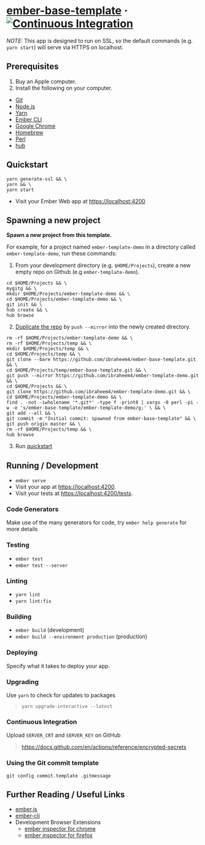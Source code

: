 # [ember-base-template](https://github.com/ibraheem4/ember-base-template) &middot; [![Continuous Integration](https://github.com/ibraheem4/ember-base-template/workflows/Continuous%20Integration/badge.svg)](https://github.com/ibraheem4/ember-base-template/actions?query=workflow%3A%22Continuous+Integration%22)

_NOTE:_ This app is designed to run on SSL, so the default commands (e.g. `yarn start`) will serve via HTTPS on localhost.

## Prerequisites [](#prerequisites)

1. Buy an Apple computer.
2. Install the following on your computer.

- [Git](https://git-scm.com/)
- [Node.js](https://nodejs.org/)
- [Yarn](https://yarnpkg.com/)
- [Ember CLI](https://ember-cli.com/)
- [Google Chrome](https://google.com/chrome/)
- [Homebrew](https://brew.sh)
- [Perl](https://www.perl.org)
- [hub](https://github.com/github/hub)

## Quickstart [](#quickstart)

```
yarn generate-ssl && \
yarn && \
yarn start
```

- Visit your Ember Web app at [https://localhost:4200](https://localhost:4200)

## Spawning a new project [](#spawning-a-new-project)

**Spawn a new project from this template.**

For example, for a project named `ember-template-demo` in a directory called `ember-template-demo`, run these commands:

1.  From your development directory (e.g. `$HOME/Projects`), create a new empty repo on Github (e.g `ember-template-demo`).
```
cd $HOME/Projects && \
mygitg && \
mkdir $HOME/Projects/ember-template-demo && \
cd $HOME/Projects/ember-template-demo && \
git init && \
hub create && \
hub browse
```

2. [Duplicate the repo](https://docs.github.com/en/github/creating-cloning-and-archiving-repositories/creating-a-repository-on-github/duplicating-a-repository#mirroring-a-repository) by `push --mirror` into the newly created directory.
```
rm -rf $HOME/Projects/ember-template-demo && \
rm -rf $HOME/Projects/temp && \
mkdir $HOME/Projects/temp && \
cd $HOME/Projects/temp && \
git clone --bare https://github.com/ibraheem4/ember-base-template.git && \
cd $HOME/Projects/temp/ember-base-template.git && \
git push --mirror https://github.com/ibraheem4/ember-template-demo.git && \
cd $HOME/Projects && \
git clone https://github.com/ibraheem4/ember-template-demo.git && \
cd $HOME/Projects/ember-template-demo && \
find . -not -iwholename '*.git*' -type f -print0 | xargs -0 perl -pi -w -e 's/ember-base-template/ember-template-demo/g;' \ && \
git add --all && \
git commit -m "Initial commit: spawned from ember-base-template" && \
git push origin master && \
rm -rf $HOME/Projects/temp && \
hub browse
```

3. Run [quickstart](#quickstart-)
## Running / Development [](#running-developing)

- `ember serve`
- Visit your app at [https://localhost:4200](https://localhost:4200).
- Visit your tests at [https://localhost:4200/tests](https://localhost:4200/tests).

### Code Generators [](#code-generators)

Make use of the many generators for code, try `ember help generate` for more details

### Testing [](#testing)

- `ember test`
- `ember test --server`

### Linting [](#linting)

- `yarn lint`
- `yarn lint:fix`

### Building [](#building)

- `ember build` (development)
- `ember build --environment production` (production)

### Deploying [](#deploying)

Specify what it takes to deploy your app.

### Upgrading [](#upgrading)

Use `yarn` to check for updates to packages

> `yarn upgrade-interactive --latest`

### Continuous Integration [](#continous-integration)

Upload `SERVER_CRT` and `SERVER_KEY` on GitHub

> https://docs.github.com/en/actions/reference/encrypted-secrets

### Using the Git commit template

    git config commit.template .gitmessage

## Further Reading / Useful Links [](#further-reading-useful-links)

- [ember.js](https://emberjs.com/)
- [ember-cli](https://ember-cli.com/)
- Development Browser Extensions
  - [ember inspector for chrome](https://chrome.google.com/webstore/detail/ember-inspector/bmdblncegkenkacieihfhpjfppoconhi)
  - [ember inspector for firefox](https://addons.mozilla.org/en-US/firefox/addon/ember-inspector/)
